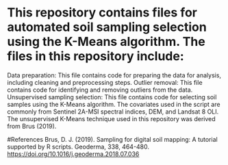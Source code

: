 # This repository contains files for automated soil sampling selection using the K-Means algorithm. The files in this repository include:

Data preparation: This file contains code for preparing the data for analysis, including cleaning and preprocessing steps.
Outlier removal: This file contains code for identifying and removing outliers from the data.
Unsupervised sampling selection: This file contains code for selecting soil samples using the K-Means algorithm.
The covariates used in the script are commonly from Sentinel 2A-MSI spectral indices, DEM, and Landsat 8 OLI. The unsupervised K-Means technique used in this repository was derived from Brus (2019).

#References
Brus, D. J. (2019). Sampling for digital soil mapping: A tutorial supported by R scripts. Geoderma, 338, 464-480. https://doi.org/10.1016/j.geoderma.2018.07.036
